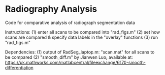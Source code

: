 # Radiography Analysis
Code for comparative analysis of radiograph segmentation data

Instructions: (1) enter all scans to be compared into "rad_figs.m" (2) set how scans are compared & specify data labels in the "overlay" functions (3) run "rad_figs.m"

Dependencies: (1) output of RadSeg_laptop.m: "scan.mat" for all scans to be compared
(2) "smooth_diff.m" by Jianwen Luo, available at: https://uk.mathworks.com/matlabcentral/fileexchange/6170-smooth-differentiation
